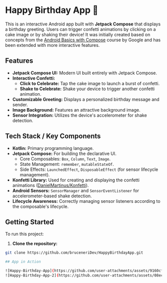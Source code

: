 # Happy Birthday App 🎉

This is an interactive Android app built with **Jetpack Compose** that displays a birthday greeting. Users can trigger confetti animations by clicking on a cake image or by shaking their device! It was initially created based on concepts from the [Android Basics with Compose](https://developer.android.com/courses/android-basics-compose/course) course by Google and has been extended with more interactive features.

## Features

-   **Jetpack Compose UI:** Modern UI built entirely with Jetpack Compose.
-   **Interactive Confetti:**
    -   **Click to Celebrate:** Tap the cake image to launch a burst of confetti.
    -   **Shake to Celebrate:** Shake your device to trigger another confetti animation.
-   **Customizable Greeting:** Displays a personalized birthday message and sender.
-   **Image Background:** Features an attractive background image.
-   **Sensor Integration:** Utilizes the device's accelerometer for shake detection.

## Tech Stack / Key Components

-   **Kotlin:** Primary programming language.
-   **Jetpack Compose:** For building the declarative UI.
    -   Core Composables: `Box`, `Column`, `Text`, `Image`.
    -   State Management: `remember`, `mutableStateOf`.
    -   Side Effects: `LaunchedEffect`, `DisposableEffect` (for sensor lifecycle management).
-   **Konfetti Library:** Used for creating and displaying the confetti animations ([DanielMartinus/Konfetti](https://github.com/DanielMartinus/Konfetti)).
-   **Android Sensors:** `SensorManager` and `SensorEventListener` for accelerometer-based shake detection.
-   **Lifecycle Awareness:** Correctly managing sensor listeners according to the composable's lifecycle.

## Getting Started

To run this project:

1.  **Clone the repository:**
   ```bash
   git clone https://github.com/bruceneriDev/HappyBirthdayApp.git

## App in Action

![Happy-Birthday-App](https://github.com/user-attachments/assets/9160cffb-bdf3-4eba-b219-0fce3b842d99)
![Happy-Birthday-App-2](https://github.com/user-attachments/assets/08ecdfcb-d7e2-4ee7-92d1-7114b383917a)
